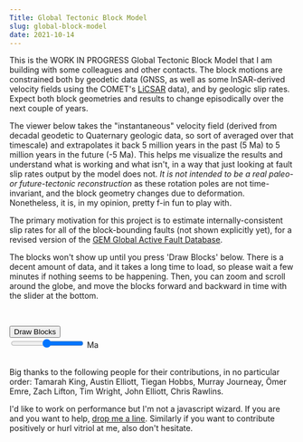 ```yaml
---
Title: Global Tectonic Block Model
slug: global-block-model
date: 2021-10-14
---
```


This is the WORK IN PROGRESS Global Tectonic Block Model that I am building 
with some colleagues and other contacts. The block motions are constrained both 
by geodetic data (GNSS, as well as some InSAR-derived velocity fields using the 
COMET's [LiCSAR] data), and by geologic slip rates.  Expect both block 
geometries and results to change episodically over the next couple of years.  

The viewer below takes the "instantaneous" velocity field (derived from decadal 
geodetic to Quaternary geologic data, so sort of averaged over that timescale) 
and extrapolates it back 5 million years in the past (5 Ma) to 5 million years 
in the future (-5 Ma). This helps me visualize the results and understand what 
is working and what isn't, in a way that just looking at fault slip rates 
output by the model does not. *It is not intended to be a real paleo- or 
future-tectonic reconstruction* as these rotation poles are not time-invariant, 
and the block geometry changes due to deformation. Nonetheless, it is, in my 
opinion, pretty f-in fun to play with.

The primary motivation for this project is to estimate internally-consistent 
slip rates for all of the block-bounding faults (not shown explicitly yet), for 
a revised version of the [GEM Global Active Fault Database](gafdb).

The blocks won't show up until you press 'Draw Blocks' below. There is a decent 
amount of data, and it takes a long time to load, so please wait a few minutes 
if nothing seems to be happening.  Then, you can zoom and scroll around the 
globe, and move the blocks forward and backward in time with the slider at the 
bottom. 

</br>

<div id="block_viewer">

<canvas id="canvas" width="1100" height="1100"></canvas>

<div id="buttons">
    <button id="draw-blocks">Draw Blocks</button>
    </br>
    <!-- <button id="minus">-</button> -->
    <input type="range" min="-5.0" max="5.0" value="0" step="0.25" id="time_slider"
        style="transform: rotateY(180deg)" oninput="time_val.value=value" />
    <!-- <button id="plus">+</button> -->
    <output type="text" id="time_val" value="0"></output> Ma
</div>

<script>
    function showTimeVal(val) {
        document.getElementById('time_slider').value = val;
    }


</script>

<script type="text/javascript" src="https://d3js.org/d3.v5.min.js"></script>
<script type="text/javascript" src="https://unpkg.com/versor"></script>
<script type="text/javascript" src="https://unpkg.com/topojson@3"></script>
<!--<script type="text/javascript" src="/js/2021/main.js"></script>
-->
<script type="text/javascript" src="/js/2021/main.js"></script>
<script type="text/javascript" src="/js/2021/blockrotations.js"></script>

<script>

const blocks_path = 
"https://raw.githubusercontent.com/cossatot/global_blocks/master/web_viewer/blocks.geojson";

const poles_path = 
"https://raw.githubusercontent.com/cossatot/global_blocks/master/web_viewer/poles.csv";

</script>

</div>

</br>

Big thanks to the following people for their contributions, in no particular 
order: Tamarah King, Austin Elliott, Tiegan Hobbs, Murray Journeay, Ömer Emre, 
Zach Lifton, Tim Wright, John Elliott, Chris Rawlins.

I'd like to work on performance but I'm not a javascript wizard.  If you are 
and you want to help, [drop me a line](mailto:richard.h.styron@gmail.com). 
Similarly if you want to contribute positively or hurl vitriol at me, also 
don't hesitate.


[LiCSAR]: https://comet.nerc.ac.uk/comet-lics-portal/
[gafdb]: https://github.com/GEMScienceTools/gem-global-active-faults

